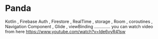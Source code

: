 # Panda
Kotlin , Firebase Auth , Firestore , RealTime , storage , Room , coroutines , Navigation Component , Glide , viewBinding .............  you can watch video from here https://www.youtube.com/watch?v=Ide6vyR41sw
